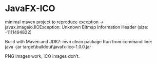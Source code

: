 # JavaFX-ICO
minimal maven project to reproduce exception -> javax.imageio.IIOException: Unknown Bitmap Information Header (size: -1111494822)

Build with Maven and JDK7: mvn clean package
Run from command line: java -jar target\buildout\javafx-ico-1.0.0.jar

PNG images work, ICO images don't.
